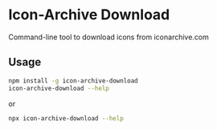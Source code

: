 # Icon-Archive Download

Command-line tool to download icons from iconarchive.com

## Usage

```bash
npm install -g icon-archive-download
icon-archive-download --help
```
or
```bash
npx icon-archive-download --help
```